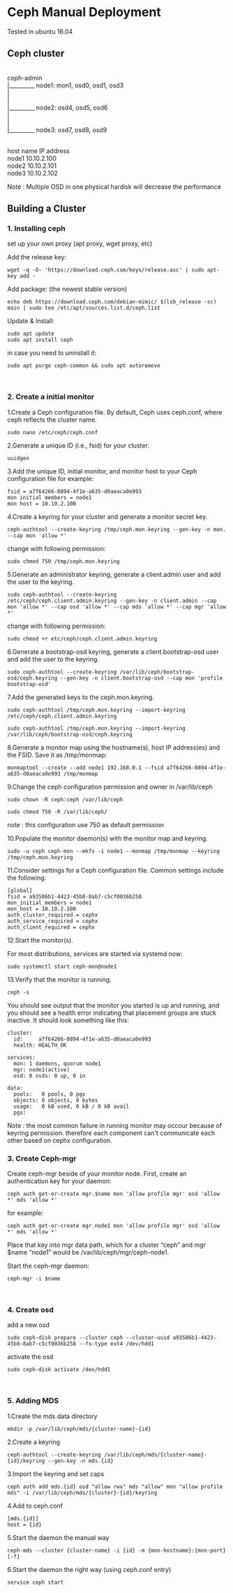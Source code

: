 # Ceph Manual Deployment
Tested in ubuntu 16.04
## Ceph cluster

<br>ceph-admin 
<br>	|_________ node1: mon1, osd0, osd1, osd3
<br>	|
<br>	|
<br>	|_________ node2: osd4, osd5, osd6 
<br>	|
<br>	|
<br>	|_________ node3: osd7, osd8, osd9

<br>host name           IP address
<br>node1               10.10.2.100
<br>node2               10.10.2.101
<br>node3               10.10.2.102

Note : Multiple OSD in one physical hardisk will decrease the performance
<br>

## Building a Cluster
### 1. Installing ceph

set up your own proxy (apt proxy, wget proxy, etc)

Add the release key: 
```
wget -q -O- 'https://download.ceph.com/keys/release.asc' | sudo apt-key add -
``` 

Add package: (the newest stable version)
```
echo deb https://download.ceph.com/debian-mimic/ $(lsb_release -sc) main | sudo tee /etc/apt/sources.list.d/ceph.list
```
	
Update & Install:
```
sudo apt update
sudo apt install ceph
```

in case you need to uninstall it:
```
sudo apt purge ceph-common && sudo apt autoremove
```
<br>

### 2. Create a initial monitor
1.Create a Ceph configuration file. By default, Ceph uses ceph.conf, where ceph reflects the cluster name.
```
sudo nano /etc/ceph/ceph.conf
```
2.Generate a unique ID (i.e., fsid) for your cluster.
```
uuidgen
```
3.Add the unique ID, initial monitor, and monitor host to your Ceph configuration file for example:
```
fsid = a7f64266-0894-4f1e-a635-d0aeaca0e993
mon initial members = node1
mon host = 10.10.2.100
```
4.Create a keyring for your cluster and generate a monitor secret key.
```
ceph-authtool --create-keyring /tmp/ceph.mon.keyring --gen-key -n mon. --cap mon 'allow *'
```
change with following permission:
```
sudo chmod 750 /tmp/ceph.mon.keyring
```
5.Generate an administrator keyring, generate a client.admin user and add the user to the keyring.
```
sudo ceph-authtool --create-keyring /etc/ceph/ceph.client.admin.keyring --gen-key -n client.admin --cap mon 'allow *' --cap osd 'allow *' --cap mds 'allow *' --cap mgr 'allow *'
```
change with following permission:
```
sudo chmod +r etc/ceph/ceph.client.admin.keyring
```
6.Generate a bootstrap-osd keyring, generate a client.bootstrap-osd user and add the user to the keyring.
```
sudo ceph-authtool --create-keyring /var/lib/ceph/bootstrap-osd/ceph.keyring --gen-key -n client.bootstrap-osd --cap mon 'profile bootstrap-osd'
```
7.Add the generated keys to the ceph.mon.keyring.
```
sudo ceph-authtool /tmp/ceph.mon.keyring --import-keyring /etc/ceph/ceph.client.admin.keyring
```
```
sudo ceph-authtool /tmp/ceph.mon.keyring --import-keyring /var/lib/ceph/bootstrap-osd/ceph.keyring
```
8.Generate a monitor map using the hostname(s), host IP address(es) and the FSID. Save it as /tmp/monmap:
```
monmaptool --create --add node1 192.168.0.1 --fsid a7f64266-0894-4f1e-a635-d0aeaca0e993 /tmp/monmap
```
9.Change the ceph configuration permission and owner in /var/lib/ceph
```
sudo chown -R ceph:ceph /var/lib/ceph
```
```
sudo chmod 750 -R /var/lib/ceph/
```

note : this configuration use 750 as default permission 
<br>

10.Populate the monitor daemon(s) with the monitor map and keyring.
```
sudo -u ceph ceph-mon --mkfs -i node1 --monmap /tmp/monmap --keyring /tmp/ceph.mon.keyring
```
11.Consider settings for a Ceph configuration file. Common settings include the following:
```
[global]
fsid = a93586b1-4423-45b8-8ab7-c5cf0036b258
mon_initial_members = node1
mon_host = 10.10.2.100
auth_cluster_required = cephx	
auth_service_required = cephx
auth_client_required = cephx
```

12.Start the monitor(s).

For most distributions, services are started via systemd now:
```
sudo systemctl start ceph-mon@node1
```

13.Verify that the monitor is running.
```
ceph -s
```

You should see output that the monitor you started is up and running, and you should see a health error indicating that placement groups are stuck inactive. It should look something like this:
```
cluster:
  id:     a7f64266-0894-4f1e-a635-d0aeaca0e993
  health: HEALTH_OK

services:
  mon: 1 daemons, quorum node1
  mgr: node1(active)
  osd: 0 osds: 0 up, 0 in

data:
  pools:   0 pools, 0 pgs
  objects: 0 objects, 0 bytes
  usage:   0 kB used, 0 kB / 0 kB avail
  pgs:
```

Note : the most common failure in running monitor may occour because of keyring permission. therefore each component can't communicate each other based on cephx configuration.

### 3. Create Ceph-mgr
Create ceph-mgr beside of your monitor node. First, create an authentication key for your daemon:
```
ceph auth get-or-create mgr.$name mon 'allow profile mgr' osd 'allow *' mds 'allow *'
```

for example:
```
ceph auth get-or-create mgr.node1 mon 'allow profile mgr' osd 'allow *' mds 'allow *'
```
Place that key into mgr data path, which for a cluster “ceph” and mgr $name “node1” would be /var/lib/ceph/mgr/ceph-node1.

Start the ceph-mgr daemon:
```
ceph-mgr -i $name
```
<br>

### 4. Create osd
add a new osd
```
sudo ceph-disk prepare --cluster ceph --cluster-uuid a93586b1-4423-45b8-8ab7-c5cf0036b258 --fs-type ext4 /dev/hdd1
```
activate the osd
```
sudo ceph-disk activate /dev/hdd1
```
<br>

### 5. Adding MDS
1.Create the mds data directory
```
mkdir -p /var/lib/ceph/mds/{cluster-name}-{id}
```

2.Create a keyring
```
ceph-authtool --create-keyring /var/lib/ceph/mds/{cluster-name}-{id}/keyring --gen-key -n mds.{id}
```

3.Import the keyring and set caps
```
ceph auth add mds.{id} osd "allow rwx" mds "allow" mon "allow profile mds" -i /var/lib/ceph/mds/{cluster}-{id}/keyring
```

4.Add to ceph.conf
```
[mds.{id}]
host = {id}
```

5.Start the daemon the manual way
```
ceph-mds --cluster {cluster-name} -i {id} -m {mon-hostname}:{mon-port} [-f]
```

6.Start the daemon the right way (using ceph.conf entry)
```
service ceph start
```
<br>
